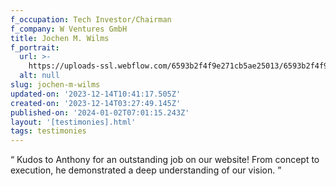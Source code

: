 ```yaml
---
f_occupation: Tech Investor/Chairman
f_company: W Ventures GmbH
title: Jochen M. Wilms
f_portrait:
  url: >-
    https://uploads-ssl.webflow.com/6593b2f4f9e271cb5ae25013/6593b2f4f9e271cb5ae2510c_jochen.png
  alt: null
slug: jochen-m-wilms
updated-on: '2023-12-14T10:41:17.505Z'
created-on: '2023-12-14T03:27:49.145Z'
published-on: '2024-01-02T07:01:15.243Z'
layout: '[testimonies].html'
tags: testimonies
---
```


“ Kudos to Anthony for an outstanding job on our website! From concept to execution, he demonstrated a deep understanding of our vision. ”
